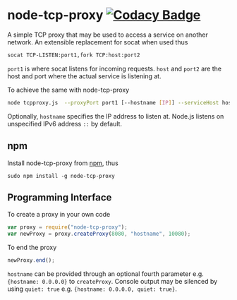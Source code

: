 # node-tcp-proxy [![Codacy Badge](https://api.codacy.com/project/badge/Grade/3e3d035c4b78445bbec6fb348cf027e1)](https://www.codacy.com/app/tewarid/node-tcp-proxy?utm_source=github.com&amp;utm_medium=referral&amp;utm_content=tewarid/node-tcp-proxy&amp;utm_campaign=Badge_Grade)

A simple TCP proxy that may be used to access a service on another network. An extensible replacement for socat when used thus

```bash
socat TCP-LISTEN:port1,fork TCP:host:port2
```

`port1` is where socat listens for incoming requests. `host` and `port2` are the host and port where the actual service is listening at.

To achieve the same with node-tcp-proxy

```bash
node tcpproxy.js  --proxyPort port1 [--hostname [IP]] --serviceHost host --servicePort port2 [--q]
```

Optionally, `hostname` specifies the IP address to listen at. Node.js listens on unspecified IPv6 address `::` by default.

## npm

Install node-tcp-proxy from [npm](https://www.npmjs.com/package/node-tcp-proxy), thus
```
sudo npm install -g node-tcp-proxy
```

## Programming Interface

To create a proxy in your own code

```javascript
var proxy = require("node-tcp-proxy");
var newProxy = proxy.createProxy(8080, "hostname", 10080);
```

To end the proxy

```javascript
newProxy.end();
```

`hostname` can be provided through an optional fourth parameter e.g. `{hostname: 0.0.0.0}` to `createProxy`. Console output may be silenced by using `quiet: true` e.g. `{hostname: 0.0.0.0, quiet: true}`.
